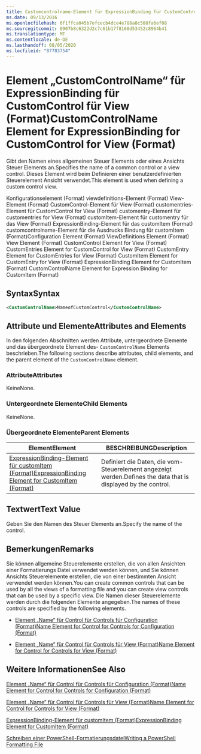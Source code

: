 ```yaml
---
title: Customcontrolname-Element für ExpressionBinding für CustomControl für Ansicht (Format) | Microsoft-Dokumentation
ms.date: 09/13/2016
ms.openlocfilehash: 6f1ffca045b7efcecb4dce4e788a8c508fa6ef08
ms.sourcegitcommit: 0907b8c6322d2c7c61b17f8168d53452c8964b41
ms.translationtype: MT
ms.contentlocale: de-DE
ms.lasthandoff: 08/05/2020
ms.locfileid: "87783754"
---
```

# <a name="customcontrolname-element-for-expressionbinding-for-customcontrol-for-view-format"></a><span data-ttu-id="4f04e-102">Element „CustomControlName“ für ExpressionBinding für CustomControl für View (Format)</span><span class="sxs-lookup"><span data-stu-id="4f04e-102">CustomControlName Element for ExpressionBinding for CustomControl for View (Format)</span></span>

<span data-ttu-id="4f04e-103">Gibt den Namen eines allgemeinen Steuer Elements oder eines Ansichts Steuer Elements an.</span><span class="sxs-lookup"><span data-stu-id="4f04e-103">Specifies the name of a common control or a view control.</span></span> <span data-ttu-id="4f04e-104">Dieses Element wird beim Definieren einer benutzerdefinierten Steuerelement Ansicht verwendet.</span><span class="sxs-lookup"><span data-stu-id="4f04e-104">This element is used when defining a custom control view.</span></span>

<span data-ttu-id="4f04e-105">Konfigurationselement (Format) viewdefinitions-Element (Format) View-Element (Format) CustomControl-Element für View (Format) customentries-Element für CustomControl for View (Format) customentry-Element für customentries for View (Format) customItem-Element für customentry für das View (Format) ExpressionBinding-Element für das customItem (Format) customcontrolname-Element für die Ausdrucks Bindung für customItem (Format)</span><span class="sxs-lookup"><span data-stu-id="4f04e-105">Configuration Element (Format) ViewDefinitions Element (Format) View Element (Format) CustomControl Element for View (Format) CustomEntries Element for CustomControl for View (Format) CustomEntry Element for CustomEntries for View (Format) CustomItem Element for CustomEntry for View (Format) ExpressionBinding Element for CustomItem (Format) CustomControlName Element for Expression Binding for CustomItem (Format)</span></span>

## <a name="syntax"></a><span data-ttu-id="4f04e-106">Syntax</span><span class="sxs-lookup"><span data-stu-id="4f04e-106">Syntax</span></span>

```xml
<CustomControlName>NameofCustomControl</CustomControlName>
```

## <a name="attributes-and-elements"></a><span data-ttu-id="4f04e-107">Attribute und Elemente</span><span class="sxs-lookup"><span data-stu-id="4f04e-107">Attributes and Elements</span></span>

<span data-ttu-id="4f04e-108">In den folgenden Abschnitten werden Attribute, untergeordnete Elemente und das übergeordnete Element des- `CustomControlName` Elements beschrieben.</span><span class="sxs-lookup"><span data-stu-id="4f04e-108">The following sections describe attributes, child elements, and the parent element of the `CustomControlName` element.</span></span>

### <a name="attributes"></a><span data-ttu-id="4f04e-109">Attribute</span><span class="sxs-lookup"><span data-stu-id="4f04e-109">Attributes</span></span>

<span data-ttu-id="4f04e-110">Keine</span><span class="sxs-lookup"><span data-stu-id="4f04e-110">None.</span></span>

### <a name="child-elements"></a><span data-ttu-id="4f04e-111">Untergeordnete Elemente</span><span class="sxs-lookup"><span data-stu-id="4f04e-111">Child Elements</span></span>

<span data-ttu-id="4f04e-112">Keine</span><span class="sxs-lookup"><span data-stu-id="4f04e-112">None.</span></span>

### <a name="parent-elements"></a><span data-ttu-id="4f04e-113">Übergeordnete Elemente</span><span class="sxs-lookup"><span data-stu-id="4f04e-113">Parent Elements</span></span>

|<span data-ttu-id="4f04e-114">Element</span><span class="sxs-lookup"><span data-stu-id="4f04e-114">Element</span></span>|<span data-ttu-id="4f04e-115">BESCHREIBUNG</span><span class="sxs-lookup"><span data-stu-id="4f04e-115">Description</span></span>|
|-------------|-----------------|
|[<span data-ttu-id="4f04e-116">ExpressionBinding-Element für customItem (Format)</span><span class="sxs-lookup"><span data-stu-id="4f04e-116">ExpressionBinding Element for CustomItem (Format)</span></span>](./expressionbinding-element-for-customitem-for-controls-for-configuration-format.md)|<span data-ttu-id="4f04e-117">Definiert die Daten, die vom-Steuerelement angezeigt werden.</span><span class="sxs-lookup"><span data-stu-id="4f04e-117">Defines the data that is displayed by the control.</span></span>|

## <a name="text-value"></a><span data-ttu-id="4f04e-118">Textwert</span><span class="sxs-lookup"><span data-stu-id="4f04e-118">Text Value</span></span>

<span data-ttu-id="4f04e-119">Geben Sie den Namen des Steuer Elements an.</span><span class="sxs-lookup"><span data-stu-id="4f04e-119">Specify the name of the control.</span></span>

## <a name="remarks"></a><span data-ttu-id="4f04e-120">Bemerkungen</span><span class="sxs-lookup"><span data-stu-id="4f04e-120">Remarks</span></span>

<span data-ttu-id="4f04e-121">Sie können allgemeine Steuerelemente erstellen, die von allen Ansichten einer Formatierungs Datei verwendet werden können, und Sie können Ansichts Steuerelemente erstellen, die von einer bestimmten Ansicht verwendet werden können.</span><span class="sxs-lookup"><span data-stu-id="4f04e-121">You can create common controls that can be used by all the views of a formatting file and you can create view controls that can be used by a specific view.</span></span> <span data-ttu-id="4f04e-122">Die Namen dieser Steuerelemente werden durch die folgenden Elemente angegeben.</span><span class="sxs-lookup"><span data-stu-id="4f04e-122">The names of these controls are specified by the following elements.</span></span>

- [<span data-ttu-id="4f04e-123">Element „Name“ für Control für Controls für Configuration (Format)</span><span class="sxs-lookup"><span data-stu-id="4f04e-123">Name Element for Control for Controls for Configuration (Format)</span></span>](./name-element-for-control-for-controls-for-configuration-format.md)

- [<span data-ttu-id="4f04e-124">Element „Name“ für Control für Controls für View (Format)</span><span class="sxs-lookup"><span data-stu-id="4f04e-124">Name Element for Control for Controls for View (Format)</span></span>](./name-element-for-control-for-controls-for-view-format.md)

## <a name="see-also"></a><span data-ttu-id="4f04e-125">Weitere Informationen</span><span class="sxs-lookup"><span data-stu-id="4f04e-125">See Also</span></span>

[<span data-ttu-id="4f04e-126">Element „Name“ für Control für Controls für Configuration (Format)</span><span class="sxs-lookup"><span data-stu-id="4f04e-126">Name Element for Control for Controls for Configuration (Format)</span></span>](./name-element-for-control-for-controls-for-configuration-format.md)

[<span data-ttu-id="4f04e-127">Element „Name“ für Control für Controls für View (Format)</span><span class="sxs-lookup"><span data-stu-id="4f04e-127">Name Element for Control for Controls for View (Format)</span></span>](./name-element-for-control-for-controls-for-view-format.md)

[<span data-ttu-id="4f04e-128">ExpressionBinding-Element für customItem (Format)</span><span class="sxs-lookup"><span data-stu-id="4f04e-128">ExpressionBinding Element for CustomItem (Format)</span></span>](./expressionbinding-element-for-customitem-for-controls-for-configuration-format.md)

[<span data-ttu-id="4f04e-129">Schreiben einer PowerShell-Formatierungsdatei</span><span class="sxs-lookup"><span data-stu-id="4f04e-129">Writing a PowerShell Formatting File</span></span>](./writing-a-powershell-formatting-file.md)
